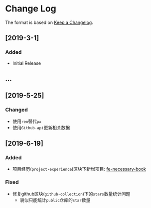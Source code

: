 # Change Log

The format is based on [Keep a Changelog](http://keepachangelog.com/).

## [2019-3-1]

### Added

- Initial Release

## ...

## [2019-5-25]

### Changed

- 使用`rem`替代`px`
- 使用`Github-api`更新相关数据

## [2019-6-19]

### Added

- 项目经历(`project-experience`)区块下新增项目: [fe-necessary-book](https://github.com/ddzy/fe-necessary-book)

### Fixed

- 修复github区块(`github-collection`)下的`stars`数量统计问题
  - 貌似只能统计`public`仓库的`star`数量